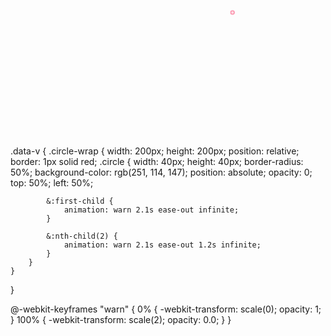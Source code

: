 <div className="circle-wrap">
                <div className="circle"></div>
                <div className="circle"></div>
            </div>
            <svg width="740" height="600">
                <defs>
                    <radialGradient id="flyline-gradient-id-99e886af00b94129a5ad0b24c6f3d7ee" cx="50%" cy="50%" r="50%">
                        <stop offset="0%" stop-color="#fff" stop-opacity="1"/>
                        <stop offset="100%" stop-color="#fff" stop-opacity="0"/>
                    </radialGradient>
                    <radialGradient id="halo-gradient-id-5ed0995625d9451788c604f11a8d62ad" cx="50%" cy="50%" r="50%">
                        <stop offset="0%" stop-color="#fff" stop-opacity="0"/>
                        <stop offset="100%" stop-color="#fff" stop-opacity="1"/>
                    </radialGradient>
                </defs>
                <g>
                    <defs>
                        <circle id="halo0.002590223527126234355.2,2100" cx="355.2" cy="210">
                            <animate attributeName="r" values="1;120" dur="2.1s" repeatCount="indefinite"></animate>
                            <animate attributeName="opacity" values="1;0" dur="2.1s" repeatCount="indefinite"></animate>
                        </circle>
                    </defs>
                    <mask id="mask0.002590223527126234355.2,2100">
                        <use href="#halo0.002590223527126234355.2,2100" fill="url(#halo-gradient-id-5ed0995625d9451788c604f11a8d62ad)"></use>
                    </mask>
                    <use href="#halo0.002590223527126234355.2,2100" fill="#fb7293" mask="url(#mask0.002590223527126234355.2,2100)"></use>
                </g>
            </svg>


.data-v {
    .circle-wrap {
        width: 200px;
        height: 200px;
        position: relative;
        border: 1px solid red;
        .circle {
            width: 40px;
            height: 40px;
            border-radius: 50%;
            background-color: rgb(251, 114, 147);
            position: absolute;
            opacity: 0;
            top: 50%;
            left: 50%;

            &:first-child {
                animation: warn 2.1s ease-out infinite;
            }

            &:nth-child(2) {
                animation: warn 2.1s ease-out 1.2s infinite;
            }
        }
    }
}

@-webkit-keyframes "warn" {
	0% {
		-webkit-transform: scale(0);
		opacity: 1;
	}
	100% {
		-webkit-transform: scale(2);
		opacity: 0.0;
	}
}

